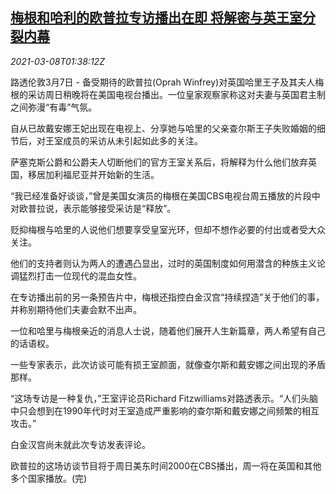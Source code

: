<!--1615170205000-->
[梅根和哈利的欧普拉专访播出在即 将解密与英王室分裂内幕](https://cn.reuters.com/article/british-prince-interview-oprah-0307-sun-idCNKBS2B004H)
------

<div><i>2021-03-08T01:38:12Z</i></div><p>路透伦敦3月7日 - 备受期待的欧普拉(Oprah Winfrey)对英国哈里王子及其夫人梅根的采访周日稍晚将在美国电视台播出。一位皇家观察家称这对夫妻与英国君主制之间弥漫“有毒”气氛。</p><p>自从已故戴安娜王妃出现在电视上、分享她与哈里的父亲查尔斯王子失败婚姻的细节后，对王室成员的采访从未引起如此多的关注。</p><p>萨塞克斯公爵和公爵夫人切断他们的官方王室关系后，将解释为什么他们放弃英国，移居加利福尼亚并开始新的生活。</p><p>“我已经准备好谈谈，”曾是美国女演员的梅根在美国CBS电视台周五播放的片段中对欧普拉说，表示能够接受采访是“释放”。</p><p>贬抑梅根与哈里的人说他们想要享受皇室光环，但却不想作必要的付出或者受大众关注。</p><p>他们的支持者则认为两人的遭遇凸显出，过时的英国制度如何用潜含的种族主义论调猛烈打击一位现代的混血女性。</p><p>在专访播出前的另一条预告片中，梅根还指控白金汉宫“持续捏造”关于他们的事，并称别期待他们夫妻会默不出声。</p><p>一位和哈里与梅根亲近的消息人士说，随着他们展开人生新篇章，两人希望有自己的话语权。</p><p>一些专家表示，此次访谈可能有损王室颜面，就像查尔斯和戴安娜之间出现的矛盾那样。</p><p>“这场专访是一种复仇，”王室评论员Richard Fitzwilliams对路透表示。“人们头脑中只会想到在1990年代时对王室造成严重影响的查尔斯和戴安娜之间频繁的相互攻击。”</p><p>白金汉宫尚未就此次专访发表评论。</p><p>欧普拉的这场访谈节目将于周日美东时间2000在CBS播出，周一将在英国和其他多个国家播放。(完)</p>
